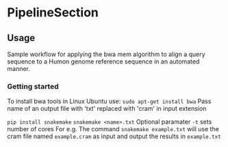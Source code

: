 # PipelineSection
## Usage

Sample workflow for applying the bwa mem algorithm to align a query sequence to a Humon genome reference sequence in an automated manner. 
### Getting started 
To install bwa tools in Linux Ubuntu use:
`sudo apt-get install bwa`
Pass name of an output file with 'txt' replaced with 'cram' in input extension

`pip install snakemake`
`snakemake <name>.txt`
Optional paramater `-t` sets number of cores
For e.g.
The command `snakemake example.txt` will use the cram file named `example.cram` as input and output the results in `example.txt` 
